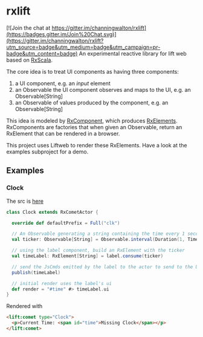 # rxlift

[![Join the chat at https://gitter.im/channingwalton/rxlift](https://badges.gitter.im/Join%20Chat.svg)](https://gitter.im/channingwalton/rxlift?utm_source=badge&utm_medium=badge&utm_campaign=pr-badge&utm_content=badge)
An experimental reactive library for lift web based on [RxScala](https://github.com/ReactiveX/RxScala).

The core idea is to treat UI components as having three components:
1. a UI component, e.g. an *input* element
2. an Observable the UI component observes and maps to the UI, e.g. an Observable[String]
3. an Observable of values produced by the component, e.g. an Observable[String]

This idea is modeled by [RxComponent](core/src/main/scala/com/casualmiracles/rxlift/model.scala), which produces
[RxElements](core/src/main/scala/com/casualmiracles/rxlift/model.scala). RxComponents are factories that when
given an Observable, return an RxElement that can be rendered in a browser.

This project uses Liftweb to render these RxElements. Have a look at the examples subproject for a demo.

## Examples

### Clock
The src is [here](example/src/main/scala/code/comet/Clock.scala)

```scala
class Clock extends RxCometActor {

  override def defaultPrefix = Full("clk")

  // An Observable generating a string containing the time every 1 second
  val ticker: Observable[String] = Observable.interval(Duration(1, TimeUnit.SECONDS)).map(_ ⇒ new Date().toString)

  // using the label component, build an RxElement with the ticker
  val timeLabel: RxElement[String] = label.consume(ticker)

  // send the JsCmds emitted by the label to the actor to send to the UI
  publish(timeLabel)

  // initial render uses the label's ui
  def render = "#time" #> timeLabel.ui
}
```
Rendered with
```html
<lift:comet type="Clock">
  <p>Current Time: <span id="time">Missing Clock</span></p>
</lift:comet>
```